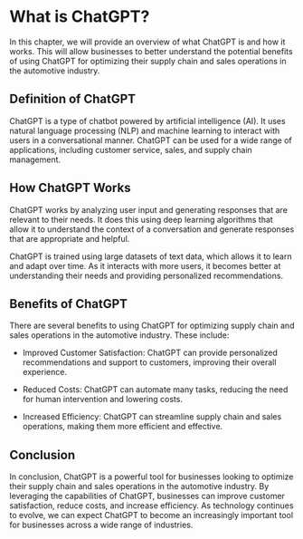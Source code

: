 What is ChatGPT?
==================================================

In this chapter, we will provide an overview of what ChatGPT is and how it works. This will allow businesses to better understand the potential benefits of using ChatGPT for optimizing their supply chain and sales operations in the automotive industry.

Definition of ChatGPT
---------------------

ChatGPT is a type of chatbot powered by artificial intelligence (AI). It uses natural language processing (NLP) and machine learning to interact with users in a conversational manner. ChatGPT can be used for a wide range of applications, including customer service, sales, and supply chain management.

How ChatGPT Works
-----------------

ChatGPT works by analyzing user input and generating responses that are relevant to their needs. It does this using deep learning algorithms that allow it to understand the context of a conversation and generate responses that are appropriate and helpful.

ChatGPT is trained using large datasets of text data, which allows it to learn and adapt over time. As it interacts with more users, it becomes better at understanding their needs and providing personalized recommendations.

Benefits of ChatGPT
-------------------

There are several benefits to using ChatGPT for optimizing supply chain and sales operations in the automotive industry. These include:

* Improved Customer Satisfaction: ChatGPT can provide personalized recommendations and support to customers, improving their overall experience.

* Reduced Costs: ChatGPT can automate many tasks, reducing the need for human intervention and lowering costs.

* Increased Efficiency: ChatGPT can streamline supply chain and sales operations, making them more efficient and effective.

Conclusion
----------

In conclusion, ChatGPT is a powerful tool for businesses looking to optimize their supply chain and sales operations in the automotive industry. By leveraging the capabilities of ChatGPT, businesses can improve customer satisfaction, reduce costs, and increase efficiency. As technology continues to evolve, we can expect ChatGPT to become an increasingly important tool for businesses across a wide range of industries.
